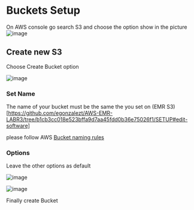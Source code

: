 # Buckets Setup 

On AWS console go search S3 and choose the option show in the picture
![image](https://user-images.githubusercontent.com/53051438/170110703-d120113a-b56c-4897-8de5-603f0ba0ccdd.png)

## Create new S3

Choose Create Bucket option

![image](https://user-images.githubusercontent.com/53051438/170110789-39e423a7-4866-4b47-96b7-402a5c99fd8d.png)

### Set Name

The name of your bucket must be the same the you set on (EMR S3)[https://github.com/egonzalezt/AWS-EMR-LABR3/tree/b1cb3cc018e523bffa9d7aa45fdd0b36e75026f1/SETUP#edit-software]

please follow AWS [Bucket naming rules](https://docs.aws.amazon.com/AmazonS3/latest/userguide/bucketnamingrules.html)

### Options

Leave the other options as default

![image](https://user-images.githubusercontent.com/53051438/170111026-2a93b962-4875-4b45-b6b2-dee8ad5d07b2.png)

![image](https://user-images.githubusercontent.com/53051438/170111103-53361f16-a459-4961-899d-4f9e4d2d88d7.png)

Finally create Bucket 
